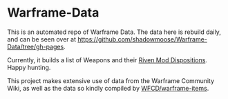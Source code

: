 # Warframe-Data

This is an automated repo of Warframe Data. The data here is rebuild daily, and can be seen over at https://github.com/shadowmoose/Warframe-Data/tree/gh-pages.

Currently, it builds a list of Weapons and their [Riven Mod Dispositions](). Happy hunting.

This project makes extensive use of data from the Warframe Community Wiki, as well as the data so kindly compiled by [WFCD/warframe-items](https://github.com/WFCD/warframe-items).
